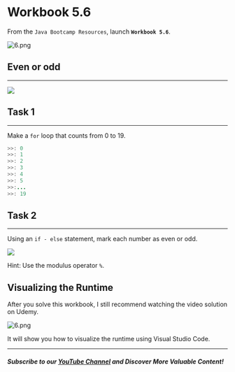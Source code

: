 # Workbook 5.6

From the `Java Bootcamp Resources`, launch **`Workbook 5.6`**.

![6.png](https://firebasestorage.googleapis.com/v0/b/learnthepart-75aed.appspot.com/o/images%2F24f1f0fa-d2c9-475a-a4bf-465babf5fc59?alt=media&token=c9cb31a5-6f0f-47c4-aa39-bd4d8f3023e7)

## Even or odd
-----------

![](https://firebasestorage.googleapis.com/v0/b/learnthepart-75aed.appspot.com/o/images%2F6ada0865-00e7-49c0-92bc-afae35f010bc?alt=media&token=76652ad8-a19c-4fe7-b347-d920c109f42e)

## Task 1
------

Make a `for` loop that counts from 0 to 19.

```java
>>﻿: 0
>>﻿: 1
>>﻿: 2
>>﻿: 3
>>﻿: 4
>>﻿: 5
>>﻿:﻿...
>>﻿: 19
```

## Task 2
------

Using an `if - else` statement, mark each number as even or odd.

![](https://firebasestorage.googleapis.com/v0/b/learnthepart-75aed.appspot.com/o/images%2Fa8d9f44c-c37a-4618-96f7-e20d15c80912?alt=media&token=f95e1df5-8d21-46ae-b31e-13b117470925)

Hint: Use the modulus operator `%`.

## Visualizing the Runtime

After you solve this workbook, I still recommend watching the video solution on Udemy.

![6.png](https://firebasestorage.googleapis.com/v0/b/learnthepart-75aed.appspot.com/o/images%2Fbb6db08b-ae52-4f28-9040-c984f087e592?alt=media&token=46e3faf2-11c9-4804-8254-d5df69b61ca9)

It will show you how to visualize the runtime using Visual Studio Code.

----------
##### Subscribe to our [YouTube Channel](https://www.youtube.com/@RayanSlim087?sub_confirmation=1) and Discover More Valuable Content!